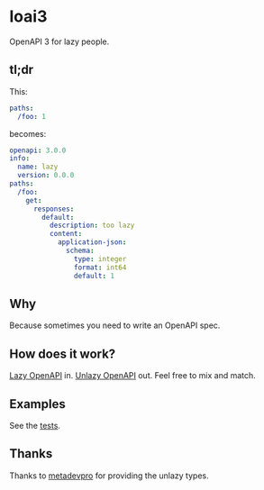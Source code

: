 # loai3

OpenAPI 3 for lazy people.

## tl;dr

This:
```yaml
paths:
  /foo: 1
```

becomes:

```yaml
openapi: 3.0.0
info:
  name: lazy
  version: 0.0.0
paths:
  /foo:
    get:
      responses:
        default:
          description: too lazy
          content:
            application-json:
              schema:
                type: integer
                format: int64
                default: 1
```

## Why

Because sometimes you need to write an OpenAPI spec.

## How does it work?

[Lazy OpenAPI](src/model/LazyOpenApi.ts) in. [Unlazy OpenAPI](src/model/OpenApi.ts) out.  Feel free to mix and match.

## Examples

See the [tests](test/lazy).

## Thanks

Thanks to [metadevpro](https://github.com/metadevpro) for providing the unlazy types.